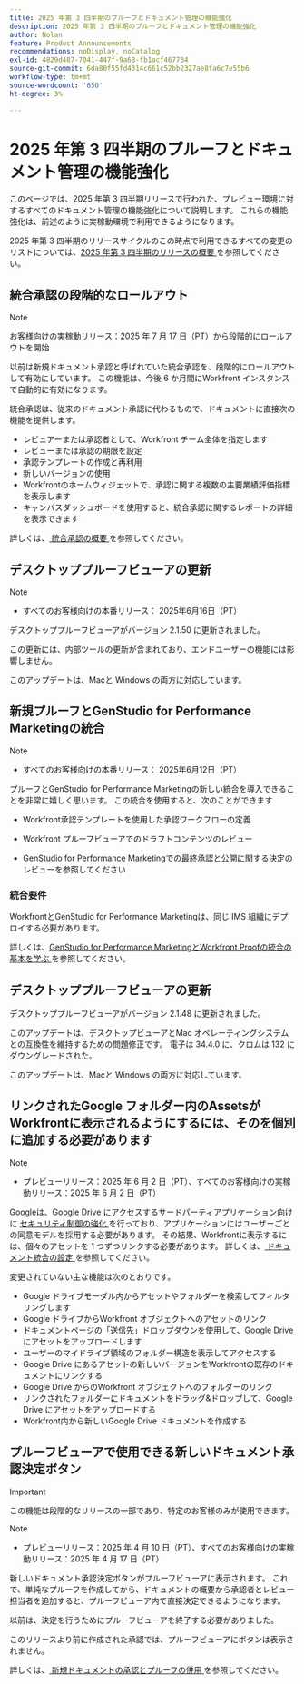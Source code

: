 ```yaml
---
title: 2025 年第 3 四半期のプルーフとドキュメント管理の機能強化
description: 2025 年第 3 四半期のプルーフとドキュメント管理の機能強化
author: Nolan
feature: Product Announcements
recommendations: noDisplay, noCatalog
exl-id: 4829d487-7041-447f-9a68-fb1acf467734
source-git-commit: 6da80f55fd4314c661c52bb2327ae8fa6c7e55b6
workflow-type: tm+mt
source-wordcount: '650'
ht-degree: 3%

---
```


# 2025 年第 3 四半期のプルーフとドキュメント管理の機能強化

このページでは、2025 年第 3 四半期リリースで行われた、プレビュー環境に対するすべてのドキュメント管理の機能強化について説明します。 これらの機能強化は、前述のように実稼動環境で利用できるようになります。

2025 年第 3 四半期のリリースサイクルのこの時点で利用できるすべての変更のリストについては、[2025 年第 3 四半期のリリースの概要 ](/help/quicksilver/product-announcements/product-releases/25-q3-release-activity/25-q3-release-overview.md) を参照してください。

<!--## Adobe Express and Workfront Proof integration

We are excited to announce a new integration between Adobe Express and Workfront Proof.

With this integration, you can 

* Streamline collaboration between creative, legal, and compliance teams to reduce time-to-publish while maintaining oversight  

* Conduct for deep reviews using drawing markups, annotations, and commenting with the Workfront proofing viewer 

* Meet enterprise compliance standards with electronic signatures and full audit logs 

* Require approval on any remixed files from an Express branded template  

* Map an Express template to a multi-stage review and approval workflow using advanced proof templates

Note: The integration must be enabled for your accounts by the Adobe Product Team.

For more information, see [Get started with the Adobe Express and Workfront Proof integration](/help/quicksilver/workfront-integrations-and-apps/review-and-approval-integrations/wf-proof-and-express.md).
-->

## 統合承認の段階的なロールアウト

>[!NOTE]
>
>お客様向けの実稼動リリース：2025 年 7 月 17 日（PT）から段階的にロールアウトを開始


以前は新規ドキュメント承認と呼ばれていた統合承認を、段階的にロールアウトして有効にしています。 この機能は、今後 6 か月間にWorkfront インスタンスで自動的に有効になります。

統合承認は、従来のドキュメント承認に代わるもので、ドキュメントに直接次の機能を提供します。

* レビュアーまたは承認者として、Workfront チーム全体を指定します
* レビューまたは承認の期限を設定
* 承認テンプレートの作成と再利用
* 新しいバージョンの使用
* Workfrontのホームウィジェットで、承認に関する複数の主要業績評価指標を表示します
* キャンバスダッシュボードを使用すると、統合承認に関するレポートの詳細を表示できます

詳しくは、[ 統合承認の概要 ](/help/quicksilver/review-and-approve-work/document-reviews-and-approvals/document-approvals-overview.md) を参照してください。

## デスクトッププルーフビューアの更新

>[!NOTE]
>
>* すべてのお客様向けの本番リリース： 2025年6月16日（PT）

デスクトッププルーフビューアがバージョン 2.1.50 に更新されました。

この更新には、内部ツールの更新が含まれており、エンドユーザーの機能には影響しません。

このアップデートは、Macと Windows の両方に対応しています。

## 新規プルーフとGenStudio for Performance Marketingの統合

>[!NOTE]
>
>* すべてのお客様向けの本番リリース： 2025年6月12日（PT）

プルーフとGenStudio for Performance Marketingの新しい統合を導入できることを非常に嬉しく思います。 この統合を使用すると、次のことができます

* Workfront承認テンプレートを使用した承認ワークフローの定義

* Workfront プルーフビューアでのドラフトコンテンツのレビュー

* GenStudio for Performance Marketingでの最終承認と公開に関する決定のレビューを参照してください

### 統合要件

WorkfrontとGenStudio for Performance Marketingは、同じ IMS 組織にデプロイする必要があります。

詳しくは、[GenStudio for Performance MarketingとWorkfront Proofの統合の基本を学ぶ ](/help/quicksilver/workfront-integrations-and-apps/review-and-approval-integrations/wf-proof-and-genstudio.md) を参照してください。

## デスクトッププルーフビューアの更新

デスクトッププルーフビューアがバージョン 2.1.48 に更新されました。

このアップデートは、デスクトップビューアとMac オペレーティングシステムとの互換性を維持するための問題修正です。 電子は 34.4.0 に、クロムは 132 にダウングレードされた。

このアップデートは、Macと Windows の両方に対応しています。


## リンクされたGoogle フォルダー内のAssetsがWorkfrontに表示されるようにするには、そのを個別に追加する必要があります

>[!NOTE]
>
>* プレビューリリース：2025 年 6 月 2 日（PT）、すべてのお客様向けの実稼動リリース：2025 年 6 月 2 日（PT）

Googleは、Google Drive にアクセスするサードパーティアプリケーション向けに [ セキュリティ制御の強化 ](https://workspace.google.com/blog/product-announcements/enhancing-security-controls-for-google-drive-third-party-apps) を行っており、アプリケーションにはユーザーごとの同意モデルを採用する必要があります。 その結果、Workfrontに表示するには、個々のアセットを 1 つずつリンクする必要があります。 詳しくは、[ ドキュメント統合の設定 ](/help/quicksilver/administration-and-setup/configure-integrations/configure-document-integrations.md) を参照してください。

変更されていない主な機能は次のとおりです。

* Google ドライブモーダル内からアセットやフォルダーを検索してフィルタリングします
* Google ドライブからWorkfront オブジェクトへのアセットのリンク
* ドキュメントページの「送信先」ドロップダウンを使用して、Google Drive にアセットをアップロードします
* ユーザーのマイドライブ領域のフォルダー構造を表示してアクセスする
* Google Drive にあるアセットの新しいバージョンをWorkfrontの既存のドキュメントにリンクする
* Google Drive からのWorkfront オブジェクトへのフォルダーのリンク
* リンクされたフォルダーにドキュメントをドラッグ&amp;ドロップして、Google Drive にアセットをアップロードする
* Workfront内から新しいGoogle Drive ドキュメントを作成する


## プルーフビューアで使用できる新しいドキュメント承認決定ボタン

>[!IMPORTANT]
>
>この機能は段階的なリリースの一部であり、特定のお客様のみが使用できます。

>[!NOTE]
>
>* プレビューリリース：2025 年 4 月 10 日（PT）、すべてのお客様向けの実稼動リリース：2025 年 4 月 17 日（PT）

新しいドキュメント承認決定ボタンがプルーフビューアに表示されます。 これで、単純なプルーフを作成してから、ドキュメントの概要から承認者とレビュー担当者を追加すると、プルーフビューア内で直接決定できるようになります。

以前は、決定を行うためにプルーフビューアを終了する必要がありました。

このリリースより前に作成された承認では、プルーフビューアにボタンは表示されません。

詳しくは、[ 新規ドキュメントの承認とプルーフの併用 ](/help/quicksilver/review-and-approve-work/document-reviews-and-approvals/doc-approvals-and-proofing.md) を参照してください。

